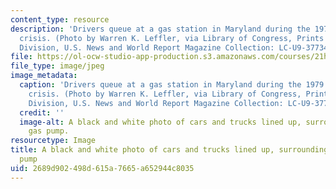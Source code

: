 ```yaml
---
content_type: resource
description: 'Drivers queue at a gas station in Maryland during the 1979 U.S. energy
  crisis. (Photo by Warren K. Leffler, via Library of Congress, Prints & Photographs
  Division, U.S. News and World Report Magazine Collection: LC-U9-37734-16A.)'
file: https://ol-ocw-studio-app-production.s3.amazonaws.com/courses/21h-207-the-energy-crisis-past-and-present-fall-2010/2689d902498d615a7665a652944c8035_21h-207f10-th.jpg
file_type: image/jpeg
image_metadata:
  caption: 'Drivers queue at a gas station in Maryland during the 1979 U.S. energy
    crisis. (Photo by Warren K. Leffler, via Library of Congress, Prints & Photographs
    Division, U.S. News and World Report Magazine Collection: LC-U9-37734-16A.)'
  credit: ''
  image-alt: A black and white photo of cars and trucks lined up, surrounding a single
    gas pump.
resourcetype: Image
title: A black and white photo of cars and trucks lined up, surrounding a single gas
  pump
uid: 2689d902-498d-615a-7665-a652944c8035
---
```

